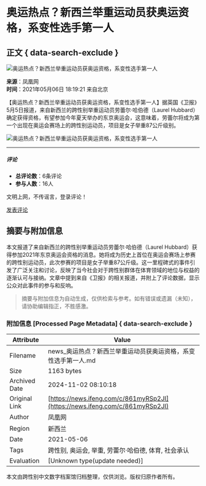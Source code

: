 # 奥运热点？新西兰举重运动员获奥运资格，系变性选手第一人

## 正文 { data-search-exclude }


![奥运热点？新西兰举重运动员获奥运资格，系变性选手第一人](https://d.ifengimg.com/w121_h75_q90/x0.ifengimg.com/ucms/2021_19/7EA9FC77E14BD3C602AF6E4B70147A1FB7C437D1_size35_w640_h360.jpg)

**来源**：凤凰网  
**时间**：2021年05月06日 18:19:21 来自北京

【奥运热点？新西兰举重运动员获奥运资格，系变性选手第一人】据英国《卫报》5月5日报道，来自新西兰的跨性别举重运动员劳蕾尔·哈伯德（Laurel Hubbard）确定获得资格，有望参加今年夏天举办的东京奥运会，这意味着，劳蕾尔将成为第一个出现在奥运会赛场上的跨性别运动员，项目是女子举重87公斤级别。

![奥运热点？新西兰举重运动员获奥运资格，系变性选手第一人](https://x0.ifengimg.com/ucms/2021_19/7EA9FC77E14BD3C602AF6E4B70147A1FB7C437D1_size35_w640_h360.jpg)

---

##### 评论
- **总评论数**：6条评论
- **参与人数**：16人

文明上网，不传谣言，登录评论！

[发表评论](https://gentie.ifeng.com/c/comment/861myRSp2JI)

## 摘要与附加信息

<!-- tcd_abstract -->
本文报道了来自新西兰的跨性别举重运动员劳蕾尔·哈伯德（Laurel Hubbard）获得参加2021年东京奥运会资格的消息。她将成为历史上首位在奥运会赛场上参赛的跨性别运动员，此次参赛的项目是女子举重87公斤级。这一里程碑式的事件引发了广泛关注和讨论，反映了当今社会对于跨性别群体在体育领域的地位与权益的逐渐认可与接纳。文章中提到来自《卫报》的相关报道，并附上了评论数据，显示公众对此事件的参与和反响。
<!-- tcd_abstract_end -->

> 摘要与附加信息为自动生成，仅供检索与参考。如有错误或遗漏（未知），请协助编辑指正，不胜感激。

### 附加信息 [Processed Page Metadata] { data-search-exclude }

| Attribute       | Value                                  |
|-----------------|----------------------------------------|
| Filename        | news_奥运热点？新西兰举重运动员获奥运资格，系变性选手第一人.md                             |
| Size            | 1163 bytes                           |
| Archived Date   | 2024-11-02 08:10:18                             |
| Original Link   | [https://news.ifeng.com/c/861myRSp2JI](https://news.ifeng.com/c/861myRSp2JI)                       |
| Author          | 凤凰网                               |
| Region          | 新西兰                               |
| Date            | 2021-05-06                                 |
| Tags            | 跨性别, 奥运会, 举重, 劳蕾尔·哈伯德, 体育, 社会承认                                 |
| Evaluation            | [Unknown type(update needed)]                                 |
<!-- tcd_table_end -->

本文由跨性别中文数字档案馆归档整理，仅供浏览。版权归原作者所有。
